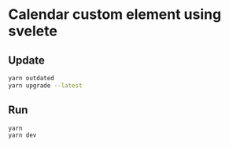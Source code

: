 # Calendar custom element using svelete

## Update
```sh
yarn outdated
yarn upgrade --latest
```

## Run
```sh
yarn
yarn dev
```
